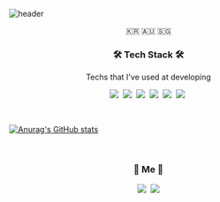 ![header](https://capsule-render.vercel.app/api?type=soft&color=auto&height=150&section=header&text=Padonan&fontSize=70&animation=twinkling)

<p align="center">🇰🇷 🇦🇺 🇸🇬</p>

<h3 align="center">🛠 Tech Stack 🛠</h3>

<p align="center"> Techs that I've used at developing </p>

<p align="center">
  <img src="https://img.shields.io/badge/Java-007396?style=flat-square&logo=Java&logoColor=white"/></a>&nbsp 
  <img src="https://img.shields.io/badge/Dart-0175C2?style=flat-square&logo=Dart&logoColor=white"/></a>&nbsp
  <img src="https://img.shields.io/badge/Python-3766AB?style=flat-square&logo=Python&logoColor=white"/></a>&nbsp
  <img src="https://img.shields.io/badge/SpringBoot-6DB33F?style=flat-square&logo=Spring&logoColor=white"/></a>&nbsp 
  <img src="https://img.shields.io/badge/Flutter-02569B?style=flat-square&logo=Flutter&logoColor=white"/></a>&nbsp
  <img src="https://img.shields.io/badge/Scrapy-007396?style=flat-square&logo=Scrapy&logoColor=white"/></a>&nbsp 
</p>

<br>

[![Anurag's GitHub stats](https://github-readme-stats.vercel.app/api?username=padonan)](https://github.com/anuraghazra/github-readme-stats)

  
<br>


<h3 align="center"> 🧸 Me 🧸 </h3>
<p align="center">
  <a href="https://velog.io/@padonan"><img src="https://img.shields.io/badge/Tech%20Blog-11B48A?style=flat-square&logo=Vimeo&logoColor=white&link=https://velog.io/@padonan"/></a>&nbsp
  <a href="mailto:bbde1861@gmail.com"><img src="https://img.shields.io/badge/Gmail-d14836?style=flat-square&logo=Gmail&logoColor=white&link=bbde1861@gmail.com"/></a>
</p>
<br>


